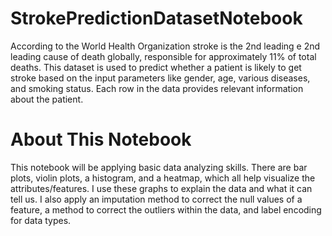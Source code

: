 # StrokePredictionDatasetNotebook
According to the World Health Organization stroke is the 2nd leading e 2nd 
leading cause of death globally, responsible for approximately 11% of total 
deaths. 
This dataset is used to predict whether a patient is likely to get stroke based on 
the input parameters like gender, age, various diseases, and smoking status. 
Each row in the data provides relevant information about the patient. 
# About This Notebook
This notebook will be applying basic data analyzing skills. There are bar plots,
violin plots, a histogram, and a heatmap, which all help visualize the
attributes/features. I use these graphs to explain the data and what it can tell us.
I also apply an imputation method to correct the null values of a feature,
a method to correct the outliers within the data, and label encoding for data types.
